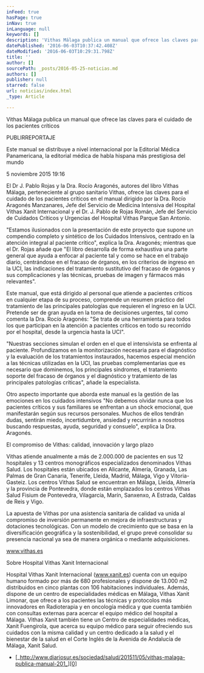 ```yaml
---
inFeed: true
hasPage: true
inNav: true
inLanguage: null
keywords: []
description: 'Vithas Málaga publica un manual que ofrece las claves para el cuidado de los pacientes críticos '
datePublished: '2016-06-03T10:37:42.408Z'
dateModified: '2016-06-03T10:29:31.798Z'
title: ''
author: []
sourcePath: _posts/2016-05-25-noticias.md
authors: []
publisher: null
starred: false
url: noticias/index.html
_type: Article

---
```

Vithas Málaga publica un manual que ofrece las claves para el cuidado de los pacientes críticos 

PUBLIRREPORTAJE 

Este manual se distribuye a nivel internacional por la Editorial Médica Panamericana, la editorial médica de habla hispana más prestigiosa del mundo 

5 noviembre 2015 19:16 

El Dr J. Pablo Rojas y la Dra. Rocío Aragonés, autores del libro Vithas Málaga, perteneciente al grupo sanitario Vithas, ofrece las claves para el cuidado de los pacientes críticos en el manual dirigido por la Dra. Rocío Aragonés Manzanares, Jefe del Servicio de Medicina Intensiva del Hospital Vithas Xanit Internacional y el Dr. J. Pablo de Rojas Román, Jefe del Servicio de Cuidados Críticos y Urgencias del Hospital Vithas Parque San Antonio.

"Estamos ilusionados con la presentación de este proyecto que supone un compendio completo y sintético de los Cuidados Intensivos, centrado en la atención integral al paciente crítico", explica la Dra. Aragonés; mientras que el Dr. Rojas añade que "El libro desarrolla de forma exhaustiva una parte general que ayuda a enfocar al paciente tal y como se hace en el trabajo diario, centrándose en el fracaso de órganos, en los criterios de ingreso en la UCI, las indicaciones del tratamiento sustitutivo del fracaso de órganos y sus complicaciones y las técnicas, pruebas de imagen y fármacos más relevantes". 

Este manual, que está dirigido al personal que atiende a pacientes críticos en cualquier etapa de su proceso, comprende un resumen práctico del tratamiento de las principales patologías que requieren el ingreso en la UCI. Pretende ser de gran ayuda en la toma de decisiones urgentes, tal como comenta la Dra. Rocío Aragonés: "Se trata de una herramienta para todos los que participan en la atención a pacientes críticos en todo su recorrido por el hospital, desde la urgencia hasta la UCI". 

"Nuestras secciones simulan el orden en el que el intensivista se enfrenta al paciente. Profundizamos en la monitorización necesaria para el diagnóstico y la evaluación de los tratamientos instaurados, hacemos especial mención a las técnicas utilizadas en la UCI, las pruebas complementarias que es necesario que dominemos, los principales síndromes, el tratamiento soporte del fracaso de órganos y el diagnóstico y tratamiento de las principales patologías críticas", añade la especialista. 

Otro aspecto importante que aborda este manual es la gestión de las emociones en los cuidados intensivos "No debemos olvidar nunca que los pacientes críticos y sus familiares se enfrentan a un shock emocional, que manifestarán según sus recursos personales. Muchos de ellos tendrán dudas, sentirán miedo, incertidumbre, ansiedad y recurrirán a nosotros buscando respuestas, ayuda, seguridad y consuelo", explica la Dra. Aragonés. 

El compromiso de Vithas: calidad, innovación y largo plazo 

Vithas atiende anualmente a más de 2.000.000 de pacientes en sus 12 hospitales y 13 centros monográficos especializados denominados Vithas Salud. Los hospitales están ubicados en Alicante, Almería, Granada, Las Palmas de Gran Canaria, Tenerife, Lleida, Madrid, Málaga, Vigo y Vitoria-Gasteiz. Los centros Vithas Salud se encuentran en Málaga, Lleida, Almería y la provincia de Pontevedra, donde están emplazados los centros Vithas Salud Fisium de Pontevedra, Vilagarcía, Marín, Sanxenxo, A Estrada, Caldas de Reis y Vigo. 

La apuesta de Vithas por una asistencia sanitaria de calidad va unida al compromiso de inversión permanente en mejora de infraestructuras y dotaciones tecnológicas. Con un modelo de crecimiento que se basa en la diversificación geográfica y la sostenibilidad, el grupo prevé consolidar su presencia nacional ya sea de manera orgánica o mediante adquisiciones. 

www.vithas.es 

Sobre Hospital Vithas Xanit Internacional

Hospital Vithas Xanit Internacional (www.xanit.es) cuenta con un equipo humano formado por más de 680 profesionales y dispone de 13.000 m2 distribuidos en cinco plantas con 106 habitaciones individuales. Además, dispone de un centro de especialidades médicas en Málaga, Vithas Xanit Limonar, que ofrece a los pacientes las técnicas y protocolos más innovadores en Radioterapia y en oncología médica y que cuenta también con consultas externas para acercar el equipo médico del hospital a Málaga. Vithas Xanit también tiene un Centro de especialidades médicas, Xanit Fuengirola, que acerca su equipo médico para seguir ofreciendo sus cuidados con la misma calidad y un centro dedicado a la salud y el bienestar de la salud en el Corte Inglés de la Avenida de Andalucía de Málaga, Xanit Salud. 

* [_http://www.diariosur.es/sociedad/salud/201511/05/vithas-malaga-publica-manual-201_][0]

[0]: http://www.diariosur.es/sociedad/salud/201511/05/vithas-malaga-publica-manual-201